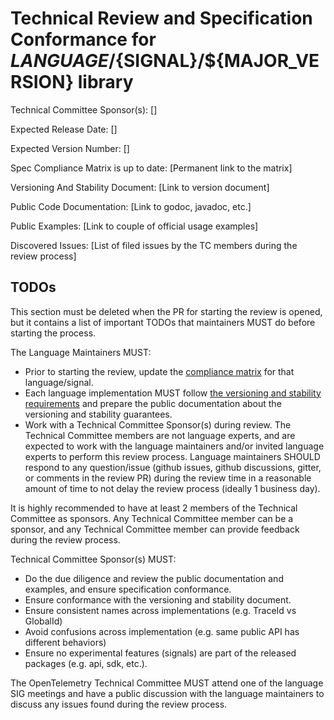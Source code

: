 # Technical Review and Specification Conformance for ${LANGUAGE}/${SIGNAL}/${MAJOR_VERSION} library

Technical Committee Sponsor(s): []

Expected Release Date: []

Expected Version Number: []

Spec Compliance Matrix is up to date: [Permanent link to the matrix]

Versioning And Stability Document: [Link to version document]

Public Code Documentation: [Link to godoc, javadoc, etc.]

Public Examples: [Link to couple of official usage examples]

Discovered Issues: [List of filed issues by the TC members during the review process]

## TODOs

This section must be deleted when the PR for starting the review is opened,
but it contains a list of important TODOs that maintainers MUST do before starting the process.

The Language Maintainers MUST:

* Prior to starting the review, update the
[compliance matrix](https://github.com/open-telemetry/opentelemetry-specification/blob/main/spec-compliance-matrix.md)
for that language/signal.
* Each language implementation MUST follow
[the versioning and stability requirements](https://github.com/open-telemetry/opentelemetry-specification/blob/main/specification/versioning-and-stability.md)
and prepare the public documentation about the versioning and stability guarantees.
* Work with a Technical Committee Sponsor(s) during review. The Technical
Committee members are not language experts, and are expected to work with the
language maintainers and/or invited language experts to perform this review
process. Language maintainers SHOULD respond to any question/issue
(github issues, github discussions, gitter, or comments in the review PR)
during the review time in a reasonable amount of time to not delay the review
process (ideally 1 business day).

It is highly recommended to have at least 2 members of the Technical Committee
as sponsors. Any Technical Committee member can be a sponsor, and any Technical
Committee member can provide feedback during the review process.

Technical Committee Sponsor(s) MUST:

* Do the due diligence and review the public documentation and examples, and
ensure specification conformance.
* Ensure conformance with the versioning and stability document.
* Ensure consistent names across implementations (e.g. TraceId vs GlobalId)
* Avoid confusions across implementation (e.g. same public API has different behaviors)
* Ensure no experimental features (signals) are part of the released packages (e.g. api, sdk, etc.).

The OpenTelemetry Technical Committee MUST attend one of the language SIG
meetings and have a public discussion with the language maintainers to discuss
any issues found during the review process.
